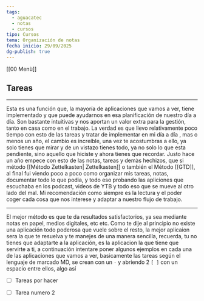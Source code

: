 ```yaml
---
tags:
  - aguacatec
  - notas
  - cursos
tipo: Cursos
tema: Organización de notas
fecha inicio: 29/09/2025
dg-publish: true
---
```

[[00 Menù]]


## Tareas 


---

Esta es una función que, la mayoría de aplicaciones que vamos a ver, tiene implementado y que puede ayudarnos en esa planificación de nuestro día a día. Son bastante intuitivas y nos aportan un valor extra para la gestión, tanto en casa como en el trabajo. La verdad es que llevo relativamente poco tiempo con esto de las tareas y tratar de implementar en mi día a día , mas o menos  un año, el  cambio es increíble, una vez te acostumbras a ello, ya solo tienes que mirar y de un vistazo tienes todo, ya no solo lo que esta pendiente, sino aquello que hiciste y ahora tienes que recordar. Justo hace un año empece con esto de las  notas, tareas y demàs hechizos, que si método [[Método Zettelkasten| Zettelkasten]] o también el Método [[GTD]], al final fui viendo poco a poco como organizar mis tareas, notas, documentar todo lo que podia, y todo eso probando las apliciones que escuchaba en los  podcast, videos de YTB y todo eso que se mueve  al otro lado del mal. Mi recomendación como siempre es la lectura y el poder coger cada cosa que nos interese y adaptar a nuestro flujo de trabajo. 


---


El mejor método es que te da resultados  satisfactorios, ya sea mediante notas en papel, medios digitales, etc etc. Como te dije al principio no existe una aplicación todo poderosa que vuele sobre el resto, la mejor aplicaion sera la que te resuelva y te manejes de una manera sencilla, recuerda, tu no tienes que adaptarte a  la aplicación, es la aplicacion la que tiene que servirte a ti, a continuación intentare poner algunos ejemplos en cada una de las aplicaciones que vamos a ver, basicamente las tareas según el lenguaje de marcado MD, se crean  con un  `-` y abriendo 2 `[ ]` con un espacio entre ellos, algo así 
- [ ] Tareas por hacer
- [ ] Tarea numero 2





